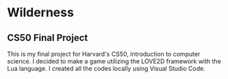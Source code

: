 # Wilderness
## CS50 Final Project

This is my final project for Harvard's CS50, introduction to computer science. I decided to make a game utilizing the LOVE2D framework with the Lua language.
I created all the codes locally using Visual Studio Code.
